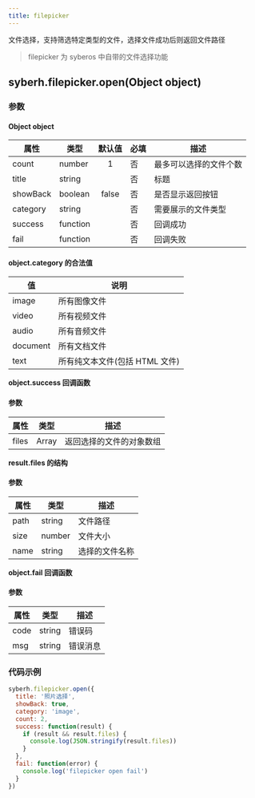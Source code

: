 ```yaml
---
title: filepicker
---
```


文件选择，支持筛选特定类型的文件，选择文件成功后则返回文件路径

> filepicker 为 syberos 中自带的文件选择功能

## syberh.filepicker.open(Object object)

### **参数**

#### Object object

| 属性     | 类型     | 默认值 | 必填 | 描述               |
| -------- | -------- | :----: | ---- | ------------------ |
| count    | number   |    1   | 否   | 最多可以选择的文件个数 |
| title    | string   |        | 否   | 标题               |
| showBack | boolean  | false  | 否   | 是否显示返回按钮   |
| category | string   |        | 否   | 需要展示的文件类型 |
| success  | function |        | 否   | 回调成功           |
| fail     | function |        | 否   | 回调失败           |

#### object.category 的合法值

| 值       | 说明                           |
| -------- | ------------------------------ |
| image    | 所有图像文件                   |
| video    | 所有视频文件                   |
| audio    | 所有音频文件                   |
| document | 所有文档文件                   |
| text     | 所有纯文本文件(包括 HTML 文件) |

**object.success 回调函数**

#### 参数

| 属性    | 类型    | 描述               |
| ------- | ------- | ------------------ |
| files    | Array  | 返回选择的文件的对象数组 |

**result.files 的结构**

#### 参数

| 属性    | 类型    | 描述               |
| ------- | ------- | ------------------ |
| path    | string  | 文件路径 |
| size    | number  | 文件大小 |
| name    | string  | 选择的文件名称 |

**object.fail 回调函数**

#### 参数

| 属性 | 类型   | 描述     |
| ---- | ------ | -------- |
| code | string | 错误码   |
| msg  | string | 错误消息 |

### **代码示例**

```javascript
syberh.filepicker.open({
  title: '照片选择',
  showBack: true,
  category: 'image',
  count: 2,
  success: function(result) {
    if (result && result.files) {
      console.log(JSON.stringify(result.files))
    }
  },
  fail: function(error) {
    console.log('filepicker open fail')
  }
})
```

